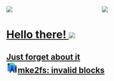 <div class="Banner" align="center">
    <a href="#">
        <img src="https://raw.githubusercontent.com/Drich3614/Drich3614/main/imgs/HMHD.gif">
    </a>
    <a href="https://github.com/Drich3614">
        <img align="left" src="https://github-readme-stats.vercel.app/api?username=Drich3614&count_private=true&show_icons=true&title_color=38b4c6&icon_color=60a2c0&hide_border=true">
        <h1 align="left">Hello there! <img src="https://media.giphy.com/media/hvRJCLFzcasrR4ia7z/giphy.gif" width="50px"/><br>
        </h1>
        <h2 align="left">Just forget about it<br>
        <img src="https://github.com/devicons/devicon/raw/master/icons/androidstudio/androidstudio-original.svg" title="AndroidStudio" alt="AndroidStudio" width="30" height="30"/>mke2fs: invalid blocks
        </h1>
    </a>
</div>


